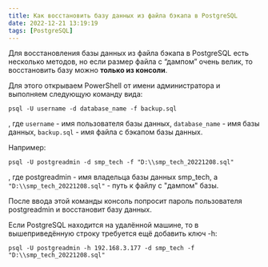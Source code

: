 ```yaml
---
title: Как восстановить базу данных из файла бэкапа в PostgreSQL
date: 2022-12-21 13:19:19
tags: [PostgreSQL]
---
```


Для восстановления базы данных из файла бэкапа в PostgreSQL есть несколько методов, но если размер файла с “дампом” очень велик, то восстановить базу можно **только из консоли**.

Для этого открываем PowerShell от имени администратора и выполняем следующую команду вида:
```
psql -U username -d database_name -f backup.sql
```
, где ```username``` - имя пользователя базы данных, ```database_name``` - имя базы данных, ```backup.sql``` - имя файла с бэкапом базы данных.

Например:
```
psql -U postgreadmin -d smp_tech -f "D:\\smp_tech_20221208.sql"
```
, где postgreadmin - имя владельца базы данных smp_tech, а ```"D:\\smp_tech_20221208.sql"``` - путь к файлу с "дампом" базы.

После ввода этой команды консоль попросит пароль пользователя postgreadmin и восстановит базу данных.

Если PostgreSQL находится на удалённой машине, то в вышеприведённую строку требуется ещё добавить ключ -h:
```
psql -U postgreadmin -h 192.168.3.177 -d smp_tech -f "D:\\smp_tech_20221208.sql"
```
